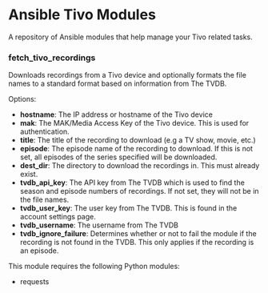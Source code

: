 # Ansible Tivo Modules

A repository of Ansible modules that help manage your Tivo related tasks.

### fetch_tivo_recordings
Downloads recordings from a Tivo device and optionally formats the file names
to a standard format based on information from The TVDB.

Options:
* **hostname**: The IP address or hostname of the Tivo device
* **mak**: The MAK/Media Access Key of the Tivo device. This is used for
authentication.
* **title**: The title of the recording to download (e.g a TV show, movie, etc.)
* **episode**: The episode name of the recording to download. If this is not set,
all episodes of the series specified will be downloaded.
* **dest_dir**: The directory to download the recordings in. This must already
exist.
* **tvdb_api_key**: The API key from The TVDB which is used to find the season
and episode numbers of recordings. If not set, they will not be in the file
names.
* **tvdb_user_key**: The user key from The TVDB. This is found in the account
settings page.
* **tvdb_username**: The username from The TVDB
* **tvdb_ignore_failure**: Determines whether or not to fail the module if the
recording is not found in the TVDB. This only applies if the recording is an
episode.

This module requires the following Python modules:
* requests
